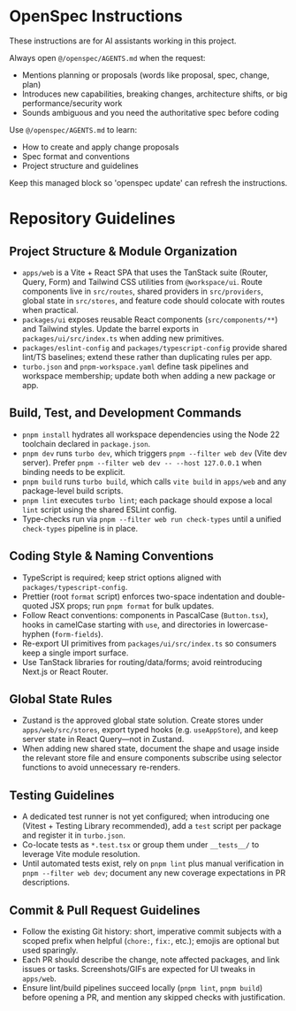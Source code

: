 <!-- OPENSPEC:START -->
# OpenSpec Instructions

These instructions are for AI assistants working in this project.

Always open `@/openspec/AGENTS.md` when the request:
- Mentions planning or proposals (words like proposal, spec, change, plan)
- Introduces new capabilities, breaking changes, architecture shifts, or big performance/security work
- Sounds ambiguous and you need the authoritative spec before coding

Use `@/openspec/AGENTS.md` to learn:
- How to create and apply change proposals
- Spec format and conventions
- Project structure and guidelines

Keep this managed block so 'openspec update' can refresh the instructions.

<!-- OPENSPEC:END -->

# Repository Guidelines

## Project Structure & Module Organization
- `apps/web` is a Vite + React SPA that uses the TanStack suite (Router, Query, Form) and Tailwind CSS utilities from `@workspace/ui`. Route components live in `src/routes`, shared providers in `src/providers`, global state in `src/stores`, and feature code should colocate with routes when practical.
- `packages/ui` exposes reusable React components (`src/components/**`) and Tailwind styles. Update the barrel exports in `packages/ui/src/index.ts` when adding new primitives.
- `packages/eslint-config` and `packages/typescript-config` provide shared lint/TS baselines; extend these rather than duplicating rules per app.
- `turbo.json` and `pnpm-workspace.yaml` define task pipelines and workspace membership; update both when adding a new package or app.

## Build, Test, and Development Commands
- `pnpm install` hydrates all workspace dependencies using the Node 22 toolchain declared in `package.json`.
- `pnpm dev` runs `turbo dev`, which triggers `pnpm --filter web dev` (Vite dev server). Prefer `pnpm --filter web dev -- --host 127.0.0.1` when binding needs to be explicit.
- `pnpm build` runs `turbo build`, which calls `vite build` in `apps/web` and any package-level build scripts.
- `pnpm lint` executes `turbo lint`; each package should expose a local `lint` script using the shared ESLint config.
- Type-checks run via `pnpm --filter web run check-types` until a unified `check-types` pipeline is in place.

## Coding Style & Naming Conventions
- TypeScript is required; keep strict options aligned with `packages/typescript-config`.
- Prettier (root `format` script) enforces two-space indentation and double-quoted JSX props; run `pnpm format` for bulk updates.
- Follow React conventions: components in PascalCase (`Button.tsx`), hooks in camelCase starting with `use`, and directories in lowercase-hyphen (`form-fields`).
- Re-export UI primitives from `packages/ui/src/index.ts` so consumers keep a single import surface.
- Use TanStack libraries for routing/data/forms; avoid reintroducing Next.js or React Router.

## Global State Rules
- Zustand is the approved global state solution. Create stores under `apps/web/src/stores`, export typed hooks (e.g. `useAppStore`), and keep server state in React Query—not in Zustand.
- When adding new shared state, document the shape and usage inside the relevant store file and ensure components subscribe using selector functions to avoid unnecessary re-renders.

## Testing Guidelines
- A dedicated test runner is not yet configured; when introducing one (Vitest + Testing Library recommended), add a `test` script per package and register it in `turbo.json`.
- Co-locate tests as `*.test.tsx` or group them under `__tests__/` to leverage Vite module resolution.
- Until automated tests exist, rely on `pnpm lint` plus manual verification in `pnpm --filter web dev`; document any new coverage expectations in PR descriptions.

## Commit & Pull Request Guidelines
- Follow the existing Git history: short, imperative commit subjects with a scoped prefix when helpful (`chore:`, `fix:`, etc.); emojis are optional but used sparingly.
- Each PR should describe the change, note affected packages, and link issues or tasks. Screenshots/GIFs are expected for UI tweaks in `apps/web`.
- Ensure lint/build pipelines succeed locally (`pnpm lint`, `pnpm build`) before opening a PR, and mention any skipped checks with justification.
